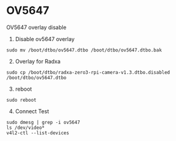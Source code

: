 # OV5647

OV5647 overlay disable

1. Disable ov5647 overlay
```
sudo mv /boot/dtbo/ov5647.dtbo /boot/dtbo/ov5647.dtbo.bak
```

2. Overlay for Radxa
```
sudo cp /boot/dtbo/radxa-zero3-rpi-camera-v1.3.dtbo.disabled /boot/dtbo/ov5647.dtbo
```

3. reboot
```
sudo reboot
```

4. Connect Test
```
sudo dmesg | grep -i ov5647
ls /dev/video*
v4l2-ctl --list-devices
```
